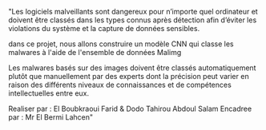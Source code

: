 "Les logiciels malveillants sont dangereux pour n’importe quel ordinateur et doivent être classés dans les types connus après détection afin d’éviter les violations du système et la capture de données sensibles.

dans ce projet, nous allons construire un modèle CNN qui classe les malwares à l'aide de l'ensemble de données Malimg

Les malwares basés sur des images doivent être classés automatiquement plutôt que manuellement par des experts dont la précision peut varier en raison des différents niveaux de connaissances et de compétences intellectuelles entre eux.

Realiser par : El Boubkraoui Farid & Dodo Tahirou Abdoul Salam
Encadree par : Mr El Bermi Lahcen" 

